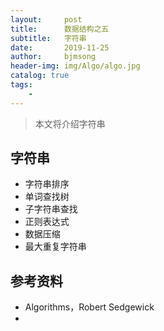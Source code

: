```yaml
---
layout:     post
title:      数据结构之五
subtitle:   字符串
date:       2019-11-25
author:     bjmsong
header-img: img/Algo/algo.jpg
catalog: true
tags:
    - 
---
```

>本文将介绍字符串


## 字符串
- 字符串排序
- 单词查找树
- 子字符串查找
- 正则表达式
- 数据压缩
- 最大重复字符串


## 参考资料
- Algorithms，Robert Sedgewick
- 
